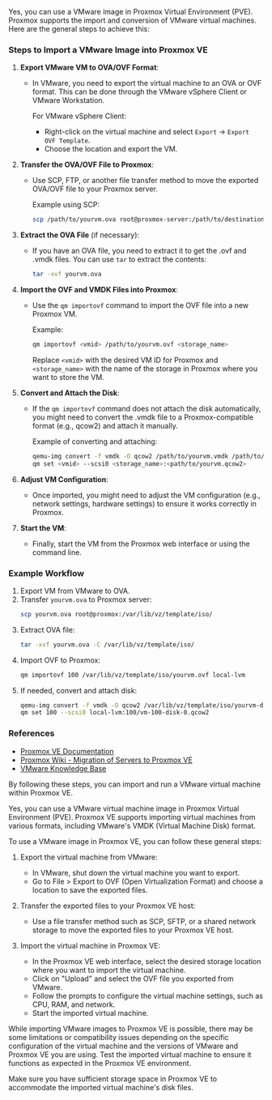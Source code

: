 Yes, you can use a VMware image in Proxmox Virtual Environment (PVE). Proxmox supports the import and conversion of VMware virtual machines. Here are the general steps to achieve this:

### Steps to Import a VMware Image into Proxmox VE

1. **Export VMware VM to OVA/OVF Format**:
   - In VMware, you need to export the virtual machine to an OVA or OVF format. This can be done through the VMware vSphere Client or VMware Workstation.

     For VMware vSphere Client:
     - Right-click on the virtual machine and select `Export` -> `Export OVF Template`.
     - Choose the location and export the VM.

2. **Transfer the OVA/OVF File to Proxmox**:
   - Use SCP, FTP, or another file transfer method to move the exported OVA/OVF file to your Proxmox server.

     Example using SCP:
     ```bash
     scp /path/to/yourvm.ova root@proxmox-server:/path/to/destination
     ```

3. **Extract the OVA File** (if necessary):
   - If you have an OVA file, you need to extract it to get the .ovf and .vmdk files. You can use `tar` to extract the contents:
     ```bash
     tar -xvf yourvm.ova
     ```

4. **Import the OVF and VMDK Files into Proxmox**:
   - Use the `qm importovf` command to import the OVF file into a new Proxmox VM.

     Example:
     ```bash
     qm importovf <vmid> /path/to/yourvm.ovf <storage_name>
     ```

     Replace `<vmid>` with the desired VM ID for Proxmox and `<storage_name>` with the name of the storage in Proxmox where you want to store the VM.

5. **Convert and Attach the Disk**:
   - If the `qm importovf` command does not attach the disk automatically, you might need to convert the .vmdk file to a Proxmox-compatible format (e.g., qcow2) and attach it manually.

     Example of converting and attaching:
     ```bash
     qemu-img convert -f vmdk -O qcow2 /path/to/yourvm.vmdk /path/to/proxmox-storage/yourvm.qcow2
     qm set <vmid> --scsi0 <storage_name>:<path/to/yourvm.qcow2>
     ```

6. **Adjust VM Configuration**:
   - Once imported, you might need to adjust the VM configuration (e.g., network settings, hardware settings) to ensure it works correctly in Proxmox.

7. **Start the VM**:
   - Finally, start the VM from the Proxmox web interface or using the command line.

### Example Workflow

1. Export VM from VMware to OVA.
2. Transfer `yourvm.ova` to Proxmox server:
   ```bash
   scp yourvm.ova root@proxmox:/var/lib/vz/template/iso/
   ```
3. Extract OVA file:
   ```bash
   tar -xvf yourvm.ova -C /var/lib/vz/template/iso/
   ```
4. Import OVF to Proxmox:
   ```bash
   qm importovf 100 /var/lib/vz/template/iso/yourvm.ovf local-lvm
   ```
5. If needed, convert and attach disk:
   ```bash
   qemu-img convert -f vmdk -O qcow2 /var/lib/vz/template/iso/yourvm-disk1.vmdk /var/lib/vz/images/100/vm-100-disk-0.qcow2
   qm set 100 --scsi0 local-lvm:100/vm-100-disk-0.qcow2
   ```

### References

- [Proxmox VE Documentation](https://pve.proxmox.com/pve-docs/)
- [Proxmox Wiki - Migration of Servers to Proxmox VE](https://pve.proxmox.com/wiki/Migration_of_servers_to_Proxmox_VE)
- [VMware Knowledge Base](https://kb.vmware.com)

By following these steps, you can import and run a VMware virtual machine within Proxmox VE.

Yes, you can use a VMware virtual machine image in Proxmox Virtual Environment (PVE). Proxmox VE supports importing virtual machines from various formats, including VMware's VMDK (Virtual Machine Disk) format.

To use a VMware image in Proxmox VE, you can follow these general steps:

1. Export the virtual machine from VMware:
   - In VMware, shut down the virtual machine you want to export.
   - Go to File > Export to OVF (Open Virtualization Format) and choose a location to save the exported files.

2. Transfer the exported files to your Proxmox VE host:
   - Use a file transfer method such as SCP, SFTP, or a shared network storage to move the exported files to your Proxmox VE host.

3. Import the virtual machine in Proxmox VE:
   - In the Proxmox VE web interface, select the desired storage location where you want to import the virtual machine.
   - Click on "Upload" and select the OVF file you exported from VMware.
   - Follow the prompts to configure the virtual machine settings, such as CPU, RAM, and network.
   - Start the imported virtual machine.

While importing VMware images to Proxmox VE is possible, there may be some limitations or compatibility issues depending on the specific configuration of the virtual machine and the versions of VMware and Proxmox VE you are using. Test the imported virtual machine to ensure it functions as expected in the Proxmox VE environment.

Make sure you have sufficient storage space in Proxmox VE to accommodate the imported virtual machine's disk files.

